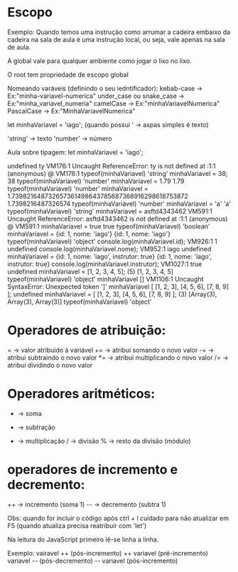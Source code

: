 # Escopo

Exemplo: Quando temos uma instrução como arrumar a cadeira embaixo da cadeira na sala de aula é uma instrução local, ou seja, vale apenas na sala de aula.

A global vale para qualquer ambiente como jogar o lixo no lixo.

O root tem propriedade de escopo global

Nomeando varáveis (definindo o seu iedntificador):
kebab-case -> Ex:"minha-variavel-numerica"
under_case ou snake_case -> Ex:"minha_variavel_numeria"
camelCase -> Ex:"minhaVariavelNumerica"
PascalCase -> Ex:"MinhaVariavelNumerica"

let minhaVariavel = 'iago'; (quando possui ' -> aspas simples é texto)

'string' -> texto
'number' -> número


Aula sobre tipagem:
let minhaVariavel = 'iago';

undefined
ty
VM176:1 Uncaught ReferenceError: ty is not defined
    at <anonymous>:1:1
(anonymous) @ VM176:1
typeof(minhaVariavel)
'string'
minhaVariavel = 38;
38
typeof(minhaVariavel)
'number'
minhaVariavel = 1.79
1.79
typeof(minhaVariavel)
'number'
minhaVariavel = 1.739821648732657361498643785687368916298618753872
1.7398216487326574
typeof(minhaVariavel)
'number'
minhaVariavel = 'a'
'a'
typeof(minhaVariavel)
'string'
minhaVariavel = asftd4343462
VM591:1 Uncaught ReferenceError: asftd4343462 is not defined
    at <anonymous>:1:1
(anonymous) @ VM591:1
minhaVariavel = true
true
typeof(minhaVariavel)
'boolean'
minhaVariavel = {id: 1, nome: 'iago'}
{id: 1, nome: 'iago'}
typeof(minhaVariavel)
'object'
console.log(minhaVariavel.id);
VM926:1 1
undefined
console.log(minhaVariavel.nome);
VM952:1 iago
undefined
minhaVariavel = {id: 1, nome: 'iago', instrutor: true}
{id: 1, nome: 'iago', instrutor: true}
console.log(minhaVariavel.instrutor);
VM1027:1 true
undefined
minhaVariavel = [1, 2, 3, 4, 5];
(5) [1, 2, 3, 4, 5]
typeof(minhaVariavel)
'object'
minhaVariavel []
VM1106:1 Uncaught SyntaxError: Unexpected token ']'
minhaVariavel [
    [1, 2, 3],
    [4, 5, 6],
    [7, 8, 9]
];
undefined
minhaVariavel = [
    [1, 2, 3],
    [4, 5, 6],
    [7, 8, 9]
];
(3) [Array(3), Array(3), Array(3)]
typeof(minhaVariavel)
'object'

# Operadores de atribuição:
= -> valor atribuido à variável
+= -> atribui somando o novo valor
-= -> atribui subtraindo o novo valor
*= -> atribui multiplicando o novo valor
/= -> atribui dividindo o novo valor

# Operadores aritméticos:
+ -> soma
- -> subtração
* -> multiplicação
/ -> divisão
% -> resto da divisão (módulo)

# operadores de incremento e decremento:
++ -> incremento (soma 1)
-- -> decremento (subtra 1)


Obs: quando for incluir o código após ctrl + l cuidado para não atualizar em F5 (quando atualiza precisa reatribuir com 'let')

Na leitura do JavaScript primeiro lê-se linha a linha.

Exemplo: 
vairavel ++ (pós-incremento)
++ variavel (pré-incremento)
variavel -- (pós-decremento)
-- variavel (pós-incremento)
